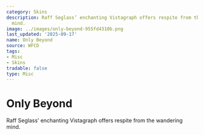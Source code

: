 ```yaml
---
category: Skins
description: Raff Seglass’ enchanting Vistagraph offers respite from the wandering
  mind.
image: ../images/only-beyond-955fd4310b.png
last_updated: '2025-09-17'
name: Only Beyond
source: WFCD
tags:
- Misc
- Skins
tradable: false
type: Misc
---
```


# Only Beyond

Raff Seglass’ enchanting Vistagraph offers respite from the wandering mind.

